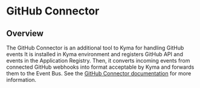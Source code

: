 # GitHub Connector

## Overview

The GitHub Connector is an additional tool to Kyma for handling GitHub events It is installed in Kyma environment and registers GitHub API and events in the Application Registry. Then, it converts incoming events from connected GitHub webhooks into format acceptable by Kyma and forwards them to the Event Bus. See the [GitHub Connector documentation](/docs/github-connector) for more information.
